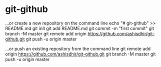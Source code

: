 # git-github


…or create a new repository on the command line
echo "# git-github" >> README.md
git init
git add README.md
git commit -m "first commit"
git branch -M master
git remote add origin https://github.com/ashisdhir/git-github.git
git push -u origin master

…or push an existing repository from the command line
git remote add origin https://github.com/ashisdhir/git-github.git
git branch -M master
git push -u origin master
